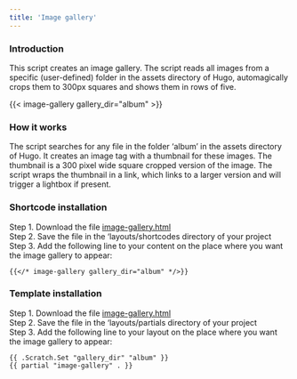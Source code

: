 ```yaml
---
title: 'Image gallery'
---
```

### Introduction

This script creates an image gallery. The script reads all images from a specific (user-defined) folder in the assets directory of Hugo, automagically crops them to 300px squares and shows them in rows of five.

{{< image-gallery gallery_dir="album" >}}

### How it works

The script searches for any file in the folder ‘album’ in the assets directory of Hugo. It creates an image tag with a thumbnail for these images. The thumbnail is a 300 pixel wide square cropped version of the image. The script wraps the thumbnail in a link, which links to a larger version and will trigger a lightbox if present.

### Shortcode installation

Step 1. Download the file [image-gallery.html](https://github.com/jhvanderschee/hugocodex/blob/master/layouts/shortcodes/image-gallery.html)  
Step 2. Save the file in the ‘layouts/shortcodes directory of your project  
Step 3. Add the following line to your content on the place where you want the image gallery to appear:  

```
{{</* image-gallery gallery_dir="album" */>}}
```

### Template installation

Step 1. Download the file [image-gallery.html](https://github.com/jhvanderschee/hugocodex/blob/master/layouts/partials/image-gallery.html)  
Step 2. Save the file in the ‘layouts/partials directory of your project  
Step 3. Add the following line to your layout on the place where you want the image gallery to appear:  

```
{{ .Scratch.Set "gallery_dir" "album" }}  
{{ partial "image-gallery" . }}
```
